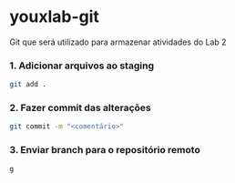 # youxlab-git
Git que será utilizado para armazenar atividades do Lab 2

### 1. Adicionar arquivos ao staging
```bash
git add .
```

### 2. Fazer commit das alterações
```bash
git commit -m "<comentário>"
```

### 3. Enviar branch para o repositório remoto
```bash
g